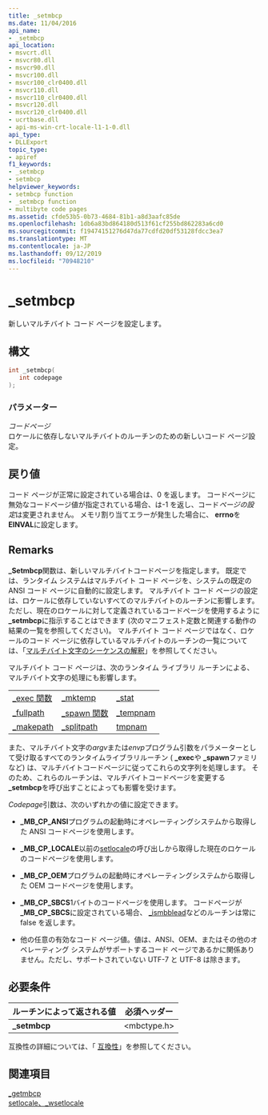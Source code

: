 ```yaml
---
title: _setmbcp
ms.date: 11/04/2016
api_name:
- _setmbcp
api_location:
- msvcrt.dll
- msvcr80.dll
- msvcr90.dll
- msvcr100.dll
- msvcr100_clr0400.dll
- msvcr110.dll
- msvcr110_clr0400.dll
- msvcr120.dll
- msvcr120_clr0400.dll
- ucrtbase.dll
- api-ms-win-crt-locale-l1-1-0.dll
api_type:
- DLLExport
topic_type:
- apiref
f1_keywords:
- _setmbcp
- setmbcp
helpviewer_keywords:
- setmbcp function
- _setmbcp function
- multibyte code pages
ms.assetid: cfde53b5-0b73-4684-81b1-a8d3aafc85de
ms.openlocfilehash: 1db6a83bd864180d513f61cf255bd862283a6cd0
ms.sourcegitcommit: f19474151276d47da77cdfd20df53128fdcc3ea7
ms.translationtype: MT
ms.contentlocale: ja-JP
ms.lasthandoff: 09/12/2019
ms.locfileid: "70948210"
---
```

# <a name="_setmbcp"></a>_setmbcp

新しいマルチバイト コード ページを設定します。

## <a name="syntax"></a>構文

```C
int _setmbcp(
   int codepage
);
```

### <a name="parameters"></a>パラメーター

*コードページ*<br/>
ロケールに依存しないマルチバイトのルーチンのための新しいコード ページ設定。

## <a name="return-value"></a>戻り値

コード ページが正常に設定されている場合は、0 を返します。 コードページに無効なコードページ値が指定されている場合、は-1 を返し、コード*ページの設定*は変更されません。 メモリ割り当てエラーが発生した場合に、 **errno**を**EINVAL**に設定します。

## <a name="remarks"></a>Remarks

**_Setmbcp**関数は、新しいマルチバイトコードページを指定します。 既定では、ランタイム システムはマルチバイト コード ページを、システムの既定の ANSI コード ページに自動的に設定します。 マルチバイト コード ページの設定は、ロケールに依存していないすべてのマルチバイトのルーチンに影響します。 ただし、現在のロケールに対して定義されているコードページを使用するように **_setmbcp**に指示することはできます (次のマニフェスト定数と関連する動作の結果の一覧を参照してください)。 マルチバイト コード ページではなく、ロケールのコード ページに依存しているマルチバイトのルーチンの一覧については、「[マルチバイト文字のシーケンスの解釈](../../c-runtime-library/interpretation-of-multibyte-character-sequences.md)」を参照してください。

マルチバイト コード ページは、次のランタイム ライブラリ ルーチンによる、マルチバイト文字の処理にも影響します。

||||
|-|-|-|
|[_exec 関数](../../c-runtime-library/exec-wexec-functions.md)|[_mktemp](mktemp-wmktemp.md)|[_stat](stat-functions.md)|
|[_fullpath](fullpath-wfullpath.md)|[_spawn 関数](../../c-runtime-library/spawn-wspawn-functions.md)|[_tempnam](tempnam-wtempnam-tmpnam-wtmpnam.md)|
|[_makepath](makepath-wmakepath.md)|[_splitpath](splitpath-wsplitpath.md)|[tmpnam](tempnam-wtempnam-tmpnam-wtmpnam.md)|

また、マルチバイト文字の*argv*または*envp*プログラム引数をパラメーターとして受け取るすべてのランタイムライブラリルーチン ( **_exec**や **_spawn**ファミリなど) は、マルチバイトコードページに従ってこれらの文字列を処理します。 そのため、これらのルーチンは、マルチバイトコードページを変更する **_setmbcp**を呼び出すことによっても影響を受けます。

*Codepage*引数は、次のいずれかの値に設定できます。

- **_MB_CP_ANSI**プログラムの起動時にオペレーティングシステムから取得した ANSI コードページを使用します。

- **_MB_CP_LOCALE**以前の[setlocale](setlocale-wsetlocale.md)の呼び出しから取得した現在のロケールのコードページを使用します。

- **_MB_CP_OEM**プログラムの起動時にオペレーティングシステムから取得した OEM コードページを使用します。

- **_MB_CP_SBCS**1バイトのコードページを使用します。 コードページが **_MB_CP_SBCS**に設定されている場合、 [_ismbblead](ismbblead-ismbblead-l.md)などのルーチンは常に false を返します。

- 他の任意の有効なコード ページ値。値は、ANSI、OEM、またはその他のオペレーティング システムがサポートするコード ページであるかに関係ありません。ただし、サポートされていない UTF-7 と UTF-8 は除きます。

## <a name="requirements"></a>必要条件

|ルーチンによって返される値|必須ヘッダー|
|-------------|---------------------|
|**_setmbcp**|\<mbctype.h>|

互換性の詳細については、「 [互換性](../../c-runtime-library/compatibility.md)」を参照してください。

## <a name="see-also"></a>関連項目

[_getmbcp](getmbcp.md)<br/>
[setlocale、_wsetlocale](setlocale-wsetlocale.md)<br/>
